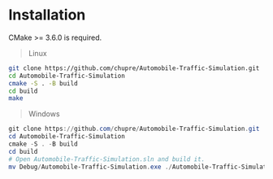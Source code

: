 # Installation
CMake >= 3.6.0 is required.
>Linux
```bash
git clone https://github.com/chupre/Automobile-Traffic-Simulation.git
cd Automobile-Traffic-Simulation
cmake -S . -B build
cd build
make
```

>Windows
```powershell
git clone https://github.com/chupre/Automobile-Traffic-Simulation.git
cd Automobile-Traffic-Simulation
cmake -S . -B build
cd build
# Open Automobile-Traffic-Simulation.sln and build it.
mv Debug/Automobile-Traffic-Simulation.exe ./Automobile-Traffic-Simulation.exe
```

